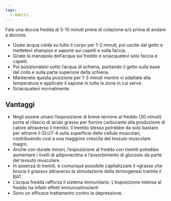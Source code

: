 ```yaml
---
tags:
  - Habits
---
```



Fate una doccia fredda di 5-10 minuti prima di colazione e/o prima di andare a dormire.
* Usate acqua calda su tutto il corpo per 1-2 minuti, poi uscite dal getto e mettetevi shampoo e sapone sui capelli e sulla faccia.
* Girate la manopola dell’acqua sul freddo e sciacquatevi solo faccia e capelli.
* Poi posizionatevi sotto l’acqua di schiena, puntando il getto sulla base del collo e sulla parte superiore della schiena.
* Mantenete questa posizione per 1-3 minuti mentre vi adattate alla temperatura e applicate il sapone in tutte le zone in cui serve.
* Sciacquatevi normalmente.

## Vantaggi

* Negli essere umani l’esposizione di breve termine al freddo (30 minuti) porta al rilascio di acido grasso per fornire carburante alla produzione di calore attraverso il tremito. Il tremito stesso potrebbe da solo bastare per attrarre il GLUT-4 sulla superficie delle cellule muscolari, contribuendo così a una maggiore crescita del tessuto muscolare magro.
* Anche con durate minori, l’esposizione al freddo con tremiti potrebbe aumentare i livelli di adiponectina e l’assorbimento di glucosio da parte del tessuto muscolare.
* In assenza di tremiti, è comunque possibile capitalizzare il «grasso che brucia il grasso» attraverso la stimolazione della termogenesi tramite il BAT.
* L’acqua fredda rafforza il sistema immunitario. L’esposizione intensa al freddo ha infatti effetti immunostimolanti
* Sono un efficace trattamento contro la depressione.